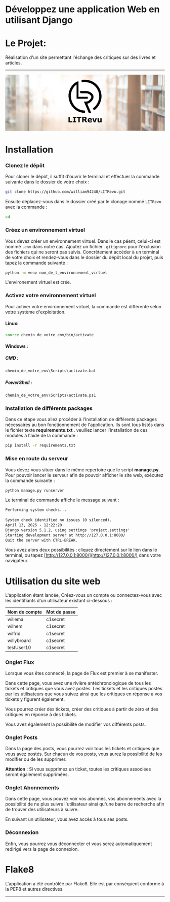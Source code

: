# Développez une application Web en utilisant Django

# Le Projet:

Réalisation d'un site permettant l'échange des critiques sur des livres et articles.

-----------------
<p align="center">
<img src="./static/css/images/LITrevu_banner.png" width = 1000>
</p>

# Installation

### Clonez le dépôt

Pour cloner le dépôt, il suffit d'ouvrir le terminal et effectuer la commande suivante dans le dossier de votre choix :
```bash
git clone https://github.com/william94240/LITRevu.git
```
Ensuite déplacez-vous dans le dossier créé par le clonage nommé `LITRevu` avec la commande :

```bash
cd
```

### Créez un environnement virtuel

Vous devez créer un environnement virtuel. Dans le cas péent, celui-ci est nommé `.env`  dans notre cas. Ajoutez un fichier `.gitignore` pour l'exclusion des fichiers qui ne seront pas suivis. Concrètement accéder à un terminal de votre choix et rendez-vous dans le dossier du dépôt local du projet, puis tapez la commande suivante :


```bash
python -m venv nom_de_l_environnement_virtuel
```
L'environement virtuel est crée.

### Activez votre environnement virtuel

Pour activer votre environnement virtuel, la commande est différente selon votre système d'exploitation.

#### Linux:
```bash
source chemin_de_votre_env/bin/activate
```
#### Windows :

##### CMD :
```bash
chemin_de_votre_env\Scripts\activate.bat
```

##### PowerShell :
```bash
chemin_de_votre_env\Scripts\activate.ps1
```

### Installation de différents packages

Dans ce étape vous allez procéder à l'Installation de différents packages nécessaires au bon fonctionnement de l'application. Ils sont tous listés dans le fichier texte **requirements.txt** . veuillez lancer l'installation de ces modules à l'aide de la commande :

```bash
pip install -r requirements.txt
```

### Mise en route du serveur

Vous devez vous situer dans le même repertoire que le script **manage.py**.
Pour pouvoir lancer le serveur afin de pouvoir afficher le site web, exécutez la commande suivante :

```bash
python manage.py runserver
```

Le terminal de commande affiche le message suivant :
```Watching for file changes with StatReloader
Performing system checks...

System check identified no issues (0 silenced).
April 13, 2025 - 12:22:20
Django version 5.1.2, using settings 'project.settings'
Starting development server at http://127.0.0.1:8000/
Quit the server with CTRL-BREAK.
```

Vous avez alors deux possibilités : cliquez directement sur le lien dans le terminal,
ou tapez [http://127.0.0.1:8000/](http://127.0.0.1:8000/) dans votre navigateur.

# Utilisation du site web

L'application étant lancée, Créez-vous un compte ou connectez-vous avec les identifiants d'un utilisateur existant ci-dessous :

| Nom de compte | Mot de passe   |
| :------------ |:-------------- |
| willema       | c1secret       |
| wilhem        | c1secret       |
| wilfrid       | c1secret       |
| willybroard   | c1secret       |
| testUser10    | c1secret       |

### Onglet Flux

Lorsque vous êtes connecté, la page de Flux est premier à se manifester.

Dans cette page, vous avez une rivière antéchronologique de tous les tickets et critiques que vous avez postés. Les tickets et les critiques postés par les utilisateurs que vous suivez ainsi que les critiques en réponse à vos tickets y figurent également.

Vous pourrez créer des tickets, créer des critiques à partir de zéro et des critiques en réponse à des tickets.

Vous avez également la possibilité de modifier vos différents posts.

### Onglet Posts

Dans la page des posts, vous pourrez voir tous les tickets et critiques que vous avez postés. Sur chacun de vos posts, vous aurez la possibilité de les modifier ou de les supprimer.

**Attention** : Si vous supprimez un ticket, toutes les critiques associées seront également supprimées.

### Onglet Abonnements

Dans cette page, vous pouvez voir vos abonnés, vos abonnements avec la possibilité de ne plus suivre l'utilisateur ainsi qu'une barre de recherche afin de trouver des utilisateurs à suivre.

En suivant un utilisateur, vous avez accès à tous ses posts.

### Déconnexion

Enfin, vous pourrez vous déconnecter et vous serez automatiquement redirigé vers la page de connexion.

# Flake8

L'application a été contrôlée par Flake8. Elle est par conséquent conforme à la PEP8 et autres directives.

----------

